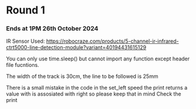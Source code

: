 # **Round 1**

### Ends at 1PM 26th October 2024

IR Sensor Used: 
https://robocraze.com/products/5-channel-ir-infrared-ctrt5000-line-detection-module?variant=40194431615129

You can only use time.sleep() but cannot import any function except header file fucntions.

The width of the track is 30cm, the line to be followed is 25mm

There is a small mistake in the code in the set_left speed the print returns a value with is assosiated with right so please keep that in mind
Check the print 

